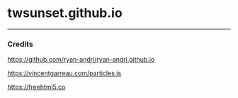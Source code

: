 # twsunset.github.io
---
### Credits
https://github.com/ryan-andri/ryan-andri.github.io

https://vincentgarreau.com/particles.js

https://freehtml5.co
